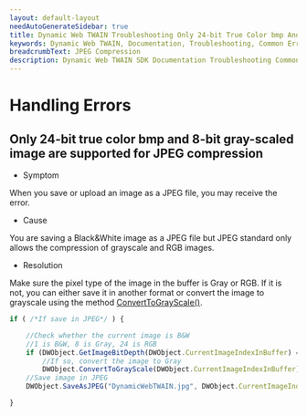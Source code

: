 ```yaml
---
layout: default-layout
needAutoGenerateSidebar: true
title: Dynamic Web TWAIN Troubleshooting Only 24-bit True Color bmp And 8-bit gray-scaled Image Are Supported For JPEG Compression
keywords: Dynamic Web TWAIN, Documentation, Troubleshooting, Common Errors, JPEG Compression
breadcrumbText: JPEG Compression
description: Dynamic Web TWAIN SDK Documentation Troubleshooting Common Errors JPEG Compression Page
---
```


# Handling Errors

## Only 24-bit true color bmp and 8-bit gray-scaled image are supported for JPEG compression

* Symptom

When you save or upload an image as a JPEG file, you may receive the error.

* Cause

You are saving a Black&White image as a JPEG file but JPEG standard only allows the compression of grayscale and RGB images.

* Resolution

Make sure the pixel type of the image in the buffer is Gray or RGB. If it is not, you can either save it in another format or convert the image to grayscale using the method [ConvertToGrayScale()]({{site.info}}api/WebTwain_Edit.html#converttograyscale).

``` javascript
if ( /*If save in JPEG*/ ) {

    //Check whether the current image is B&W
    //1 is B&W, 8 is Gray, 24 is RGB
    if (DWObject.GetImageBitDepth(DWObject.CurrentImageIndexInBuffer) == 1)
        //If so, convert the image to Gray
        DWObject.ConvertToGrayScale(DWObject.CurrentImageIndexInBuffer);
    //Save image in JPEG
    DWObject.SaveAsJPEG("DynamicWebTWAIN.jpg", DWObject.CurrentImageIndexInBuffer);

}
```